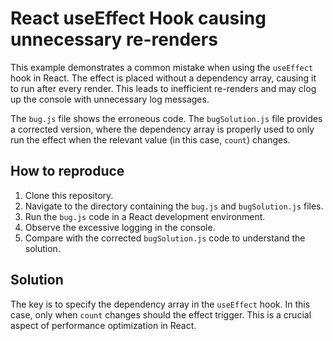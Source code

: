 # React useEffect Hook causing unnecessary re-renders

This example demonstrates a common mistake when using the `useEffect` hook in React.  The effect is placed without a dependency array, causing it to run after every render. This leads to inefficient re-renders and may clog up the console with unnecessary log messages.

The `bug.js` file shows the erroneous code. The `bugSolution.js` file provides a corrected version, where the dependency array is properly used to only run the effect when the relevant value (in this case, `count`) changes.

## How to reproduce

1. Clone this repository.
2. Navigate to the directory containing the `bug.js` and `bugSolution.js` files.
3. Run the `bug.js` code in a React development environment.
4. Observe the excessive logging in the console.
5. Compare with the corrected `bugSolution.js` code to understand the solution.

## Solution

The key is to specify the dependency array in the `useEffect` hook.  In this case, only when `count` changes should the effect trigger. This is a crucial aspect of performance optimization in React.